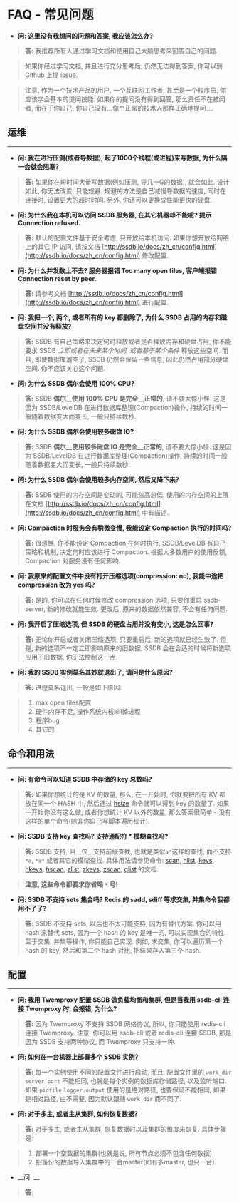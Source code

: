 # FAQ - 常见问题

* __问: 这里没有我想问的问题和答案, 我应该怎么办?__

 > __答:__ 我推荐所有人通过学习文档和使用自己大脑思考来回答自己的问题.  

 > 如果你经过学习文档, 并且进行充分思考后, 仍然无法得到答案, 你可以到 Github 上提 issue.  

 > 注意, 作为一个技术产品的用户, 一个互联网工作者, 甚至是一个程序员, 你应该学会基本的提问技能. 如果你的提问没有得到回答, 那么责任不在被问者, 而在于你自己, 你自己没有__像个正常的技术人那样正确地提问__.



## 运维
-----

* __问: 我在进行压测(或者导数据), 起了1000个线程(或进程)来写数据, 为什么隔一会就会阻塞?__

 > __答:__ 如果你在短时间大量写数据(例如压测, 导几十G的数据), 就会如此. 设计如此, 你无法改变, 只能规避. 规避的方法是自己减慢导数据的速度, 同时在连接时, 设置更大的超时时间. 另外, 你还可以更换成性能更快的硬盘.

* __问: 为什么我在本机可以访问 SSDB 服务器, 在其它机器却不能呢? 提示 Connection refused.__

> __答:__ 默认的配置文件基于安全考虑, 只开放给本机访问. 如果你想开放给网络上的其它 IP 访问, 请按文档 [http://ssdb.io/docs/zh_cn/config.html](http://ssdb.io/docs/zh_cn/config.html) 修改配置.

* __问: 为什么并发数上不去? 服务器报错 Too many open files, 客户端报错 Connection reset by peer.__

 > __答:__ 请参考文档 [http://ssdb.io/docs/zh_cn/config.html](http://ssdb.io/docs/zh_cn/config.html) 进行配置.

* __问: 我把一个, 两个, 或者所有的 key 都删除了, 为什么 SSDB 占用的内存和磁盘空间并没有释放?__

 > __答:__ SSDB 有自己策略来决定何时释放或者是否释放内存和硬盘占用, 你不能要求 SSDB _立即或者在未来某个时间, 或者基于某个条件_ 释放这些空间. 而且, 即使数据库清空了, SSDB 仍然会保留一些信息, 因此仍然占用部分硬盘空间. 你不应该关心这个问题.

* __问: 为什么 SSDB 偶尔会使用 100% CPU?__

 > __答:__ SSDB __偶尔__使用 100% CPU 是完全__正常的__, 请不要大惊小怪. 这是因为 SSDB/LevelDB 在进行数据库整理(Compaction)操作, 持续的时间一般随着数据变大而变长, 一般只持续数秒.

* __问: 为什么 SSDB 偶尔会使用较多磁盘 IO?__

 > __答:__ SSDB __偶尔__使用较多磁盘 IO 是完全__正常的__, 请不要大惊小怪. 这是因为 SSDB/LevelDB 在进行数据库整理(Compaction)操作, 持续的时间一般随着数据变大而变长, 一般只持续数秒.

* __问: 为什么 SSDB 偶尔会使用较多内存空间, 然后又降下来?__

 > __答:__ SSDB 使用的内存空间是变动的, 可能忽高忽低. 使用的内存空间的上限在文档 [http://ssdb.io/docs/zh_cn/config.html](http://ssdb.io/docs/zh_cn/config.html) 中有描述.

* __问: Compaction 时服务会有稍微变慢, 我能设定 Compaction 执行的时间吗?__

 > __答:__ 很遗憾, 你不能设定 Compaction 在何时执行, SSDB/LevelDB 有自己策略和机制, 决定何时应该进行 Compaction. 根据大多数用户的使用反馈, Compaction 对服务没有任何影响.

* __问: 我原来的配置文件中没有打开压缩选项(compression: no), 我能中途把 compression 改为 yes 吗?__

 > __答:__ 是的, 你可以在任何时候修改 compression 选项, 只要你重启 ssdb-server, 新的修改就能生效. 更改后, 原来的数据依然兼容, 不会有任何问题.

* __问: 我开启了压缩选项, 但 SSDB 的硬盘占用并没有变小, 这是怎么回事?__

 > __答:__ 无论你开启或者关闭压缩选项, 只要重启后, 新的选项就已经生效了. 但是, 新的选项不一定立即影响原来的旧数据, SSDB 会在合适的时候将新选项应用于旧数据, 你无法控制这一点.

* __问: 我的 SSDB 实例莫名其妙就退出了, 请问是什么原因?__

 > __答:__ 进程莫名退出, 一般是如下原因:
 
 > 1. max open files配置
 > 2. 硬件内存不足, 操作系统内核kill掉进程
 > 3. 程序bug
 > 4. 其它的


## 命令和用法
-----

* __问: 有命令可以知道 SSDB 中存储的 key 总数吗?__

 > __答:__ 如果你想统计的是 KV 的数量, 那么, 在一开始时, 你就要把所有 KV 都放在同一个 HASH 中, 然后通过 [hsize](./commands/hsize.html) 命令就可以得到 key 的数量了. 如果一开始你没有这么做, 或者你想统计 KV 以外的数量, 那么答案很简单 - 没有这样的单个命令(除非你自己写脚本遍历统计).

* __问: SSDB 支持 key 查找吗? 支持通配符 * 模糊查找吗?__

 > __答:__ SSDB 支持, 且__仅__支持前缀查找, 也就是类似`a*`这样的查找, 而不支持 `*a`, `*a*` 或者其它的模糊查找. 具体用法请参见命令: [scan](./commands/scan.html), [hlist](./commands/hlist.html), [keys](./commands/keys.html), [hkeys](./commands/hkeys.html), [hscan](./commands/hscan.html), [zlist](./commands/zlist.html), [zkeys](./commands/zkeys.html), [zscan](./commands/zscan.html), [qlist](./commands/qlist.html) 的文档.
 
 > __注意, 这些命令都要求你省略 `*` 号!__

* __问: SSDB 不支持 sets 集合吗? Redis 的 sadd, sdiff 等求交集, 并集命令我都用不了了?__

 > __答:__ SSDB 不支持 sets, 以后也不太可能支持, 因为有替代方案. 你可以用 hash 来替代 sets, 因为一个 hash 的 key 是唯一的, 可以实现集合的特性. 至于交集, 并集等操作, 你只能自己实现. 例如, 求交集, 你可以遍历第一个 hash 的 key, 然后和第二个 hash 对比, 把结果存入第三个 hash.

## 配置
-----

* __问: 我用 Twemproxy 配置 SSDB 做负载均衡和集群, 但是当我用 ssdb-cli 连接 Twemproxy 时, 会报错, 为什么?__

 > __答:__ 因为 Twemproxy 不支持 SSDB 网络协议, 所以, 你只能使用 redis-cli 连接 Twemproxy. 注意, 你可以用 ssdb-cli 或者 redis-cli 连接 SSDB, 那是因为 SSDB 支持两种协议, 而 Twemproxy 只支持一种.

* __问: 如何在一台机器上部署多个 SSDB 实例?__

 > __答:__ 每一个实例使用不同的配置文件进行启动, 而且, 配置文件里的 `work_dir` `server.port` 不能相同, 也就是每个实例的数据库存储路径, 以及监听端口. 如果 `pidfile` `logger.output` 使用的是绝对路径, 也要保证不能相同, 如果是相对路径, 由不需要, 因为默认跟随 `work_dir` 而不同了.

* __问: 对于多主, 或者主从集群, 如何恢复数据?__

 > __答:__ 对于多主, 或者主从集群, 恢复数据时以及集群的维度来恢复. 具体步骤是:
 
 > 1. 部署一个空数据的集群(也就是说, 所有节点必须不包含任何数据)
 > 2. 把备份的数据导入集群中的一台master(如有多master, 也只一台)

* __问: __

 > __答:__ 

